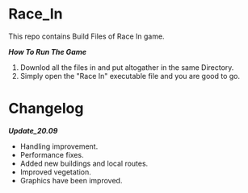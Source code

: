# Race_In
This repo contains Build Files of Race In game.

***How To Run The Game***
1. Downlod all the files in and put altogather in the same Directory.
2. Simply open the "Race In" executable file and you are good to go.

# Changelog

***Update_20.09***
* Handling improvement.
* Performance fixes.
* Added new buildings and local routes.
* Improved vegetation.
* Graphics have been improved.
